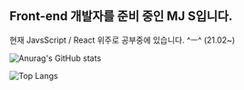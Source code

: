 ## Front-end 개발자를 준비 중인 MJ S입니다.
현재 JavsScript / React 위주로 공부중에 있습니다. ^ㅡ^ (21.02~)

![Anurag's GitHub stats](https://github-readme-stats.vercel.app/api?username=MinjunShin&show_icons=true&theme=algolia)

![Top Langs](https://github-readme-stats.vercel.app/api/top-langs/?username=MinjunShin&layout=compact&show_icons=true&theme=algolia)

